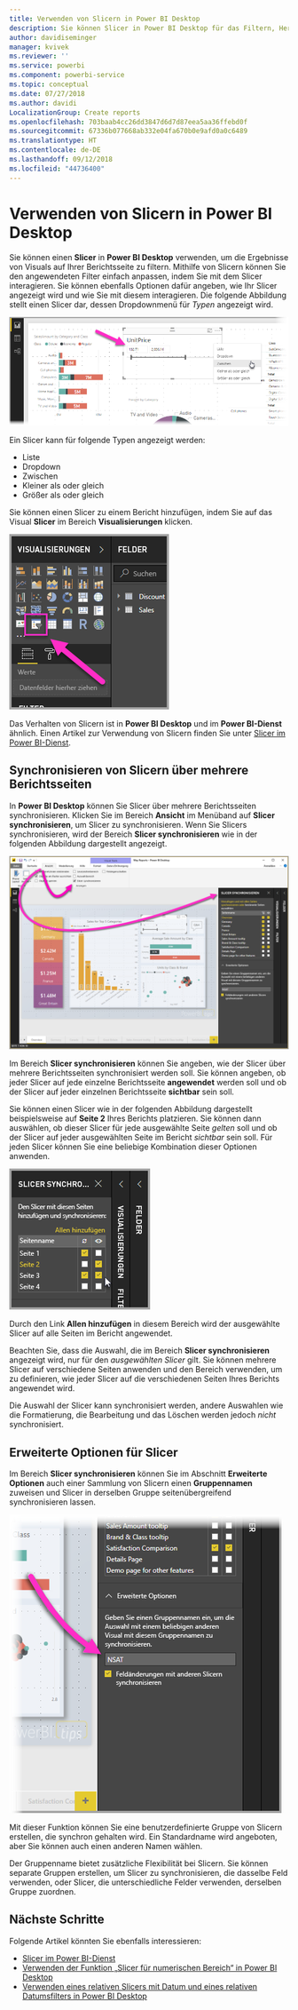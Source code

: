 ```yaml
---
title: Verwenden von Slicern in Power BI Desktop
description: Sie können Slicer in Power BI Desktop für das Filtern, Hervorheben und Anpassen von Berichten verwenden.
author: davidiseminger
manager: kvivek
ms.reviewer: ''
ms.service: powerbi
ms.component: powerbi-service
ms.topic: conceptual
ms.date: 07/27/2018
ms.author: davidi
LocalizationGroup: Create reports
ms.openlocfilehash: 703baab4cc26dd3847d6d7d87eea5aa36ffebd0f
ms.sourcegitcommit: 67336b077668ab332e04fa670b0e9afd0a0c6489
ms.translationtype: HT
ms.contentlocale: de-DE
ms.lasthandoff: 09/12/2018
ms.locfileid: "44736400"
---
```

# <a name="using-slicers-power-bi-desktop"></a>Verwenden von Slicern in Power BI Desktop

Sie können einen **Slicer** in **Power BI Desktop** verwenden, um die Ergebnisse von Visuals auf Ihrer Berichtsseite zu filtern. Mithilfe von Slicern können Sie den angewendeten Filter einfach anpassen, indem Sie mit dem Slicer interagieren. Sie können ebenfalls Optionen dafür angeben, wie Ihr Slicer angezeigt wird und wie Sie mit diesem interagieren. Die folgende Abbildung stellt einen Slicer dar, dessen Dropdownmenü für *Typen* angezeigt wird. 

![Slicer in Desktop](./media/desktop-slicers/desktop-slicers_01.png)

Ein Slicer kann für folgende Typen angezeigt werden:

* Liste
* Dropdown
* Zwischen
* Kleiner als oder gleich
* Größer als oder gleich

Sie können einen Slicer zu einem Bericht hinzufügen, indem Sie auf das Visual **Slicer** im Bereich **Visualisierungen** klicken.

![der Visualtyp „Slicer“](./media/desktop-slicers/desktop-slicers_02.png)

Das Verhalten von Slicern ist in **Power BI Desktop** und im **Power BI-Dienst** ähnlich. Einen Artikel zur Verwendung von Slicern finden Sie unter [Slicer im Power BI-Dienst](power-bi-visualization-slicers.md).

## <a name="synchronize-slicers-across-report-pages"></a>Synchronisieren von Slicern über mehrere Berichtsseiten

In **Power BI Desktop** können Sie Slicer über mehrere Berichtsseiten synchronisieren. Klicken Sie im Bereich **Ansicht** im Menüband auf **Slicer synchronisieren**, um Slicer zu synchronisieren. Wenn Sie Slicers synchronisieren, wird der Bereich **Slicer synchronisieren** wie in der folgenden Abbildung dargestellt angezeigt.

![Bereich „Slicer synchronisieren“ anzeigen](./media/desktop-slicers/desktop-slicers_03.png)

Im Bereich **Slicer synchronisieren** können Sie angeben, wie der Slicer über mehrere Berichtsseiten synchronisiert werden soll. Sie können angeben, ob jeder Slicer auf jede einzelne Berichtsseite **angewendet** werden soll und ob der Slicer auf jeder einzelnen Berichtsseite **sichtbar** sein soll.

Sie können einen Slicer wie in der folgenden Abbildung dargestellt beispielsweise auf **Seite 2** Ihres Berichts platzieren. Sie können dann auswählen, ob dieser Slicer für jede ausgewählte Seite *gelten* soll und ob der Slicer auf jeder ausgewählten Seite im Bericht *sichtbar* sein soll. Für jeden Slicer können Sie eine beliebige Kombination dieser Optionen anwenden. 

![Slicer synchronisieren](./media/desktop-slicers/desktop-slicers_04.png)

Durch den Link **Allen hinzufügen** in diesem Bereich wird der ausgewählte Slicer auf alle Seiten im Bericht angewendet.


Beachten Sie, dass die Auswahl, die im Bereich **Slicer synchronisieren** angezeigt wird, nur für den *ausgewählten Slicer* gilt. Sie können mehrere Slicer auf verschiedene Seiten anwenden und den Bereich verwenden, um zu definieren, wie jeder Slicer auf die verschiedenen Seiten Ihres Berichts angewendet wird. 

Die Auswahl der Slicer kann synchronisiert werden, andere Auswahlen wie die Formatierung, die Bearbeitung und das Löschen werden jedoch *nicht* synchronisiert. 

## <a name="advanced-options-for-slicers"></a>Erweiterte Optionen für Slicer

Im Bereich **Slicer synchronisieren** können Sie im Abschnitt **Erweiterte Optionen** auch einer Sammlung von Slicern einen **Gruppennamen** zuweisen und Slicer in derselben Gruppe seitenübergreifend synchronisieren lassen. 

![Gruppenname für Slicer](./media/desktop-slicers/desktop-slicers_05.png)

Mit dieser Funktion können Sie eine benutzerdefinierte Gruppe von Slicern erstellen, die synchron gehalten wird. Ein Standardname wird angeboten, aber Sie können auch einen anderen Namen wählen. 

Der Gruppenname bietet zusätzliche Flexibilität bei Slicern. Sie können separate Gruppen erstellen, um Slicer zu synchronisieren, die dasselbe Feld verwenden, oder Slicer, die unterschiedliche Felder verwenden, derselben Gruppe zuordnen. 


## <a name="next-steps"></a>Nächste Schritte

Folgende Artikel könnten Sie ebenfalls interessieren:

* [Slicer im Power BI-Dienst](power-bi-visualization-slicers.md)
* [Verwenden der Funktion „Slicer für numerischen Bereich“ in Power BI Desktop](../desktop-slicer-numeric-range.md)
* [Verwenden eines relativen Slicers mit Datum und eines relativen Datumsfilters in Power BI Desktop](desktop-slicer-filter-date-range.md)

